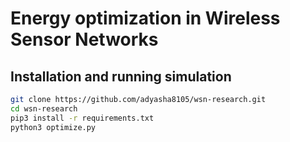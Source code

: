 # Energy optimization in Wireless Sensor Networks

## Installation and running simulation
```bash
git clone https://github.com/adyasha8105/wsn-research.git
cd wsn-research
pip3 install -r requirements.txt
python3 optimize.py
```
